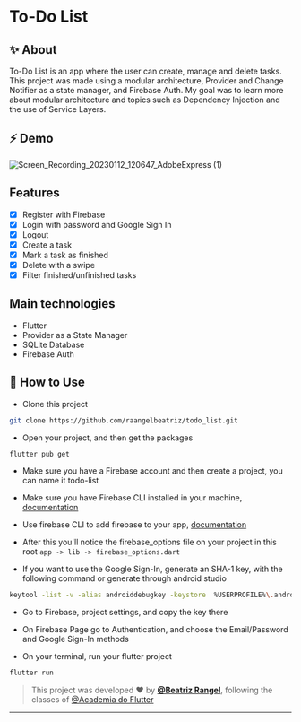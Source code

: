 # To-Do List
 
## ✨ About
To-Do List is an app where the user can create, manage and delete tasks. This project was made using a modular architecture, Provider and Change Notifier as a state manager, and Firebase Auth. My goal was to learn more about modular architecture and topics such as Dependency Injection and the use of Service Layers.

## ⚡ Demo
![Screen_Recording_20230112_120647_AdobeExpress (1)](https://user-images.githubusercontent.com/50742224/212125591-d1ba3cdf-a6a0-4d83-9444-69b4c7d5993e.gif)


## Features
- [x] Register with Firebase
- [x] Login with password and Google Sign In
- [x] Logout
- [x] Create a task
- [x] Mark a task as finished
- [x] Delete with a swipe
- [x] Filter finished/unfinished tasks

## Main technologies
- Flutter
- Provider as a State Manager
- SQLite Database
- Firebase Auth

## 🚀 How to Use

- Clone this project
```sh
git clone https://github.com/raangelbeatriz/todo_list.git
```
- Open your project, and then get the packages
```sh
flutter pub get
```
- Make sure you have a Firebase account and then create a project, you can name it todo-list

- Make sure you have Firebase CLI installed in your machine, <a href="https://firebase.google.com/docs/cli">documentation</a>

- Use firebase CLI to add firebase to your app, <a href="https://firebase.google.com/docs/flutter/setup?platform=android">documentation</a>

- After this you'll notice the firebase_options file on your project in this root ```app -> lib -> firebase_options.dart```

- If you want to use the Google Sign-In, generate an SHA-1 key, with the following command or generate through android studio
```sh
keytool -list -v -alias androiddebugkey -keystore  %USERPROFILE%\.android\debug.keystore
```

- Go to Firebase, project settings, and copy the key there

- On Firebase Page go to Authentication, and choose the Email/Password and Google Sign-In methods

- On your terminal, run your flutter project
```sh
flutter run
```
   
   >This project was developed ❤️ by **[@Beatriz Rangel](https://www.linkedin.com/in/beatrizorangel/)**, following the classes of [@Academia do Flutter](https://instituto.academiadoflutter.com.br/)
   ---



